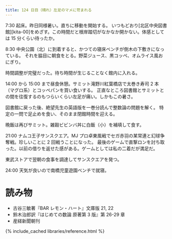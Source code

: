 ```yaml
---
title: 124 日目（晴れ）左足のマメに苛まれる
---
```


7:30 起床。昨日同様暑い。直ちに移動を開始する。
いつもどおり[北区中央図書館][kita-00]をめざす。この時間だと根岸踏切がなかなか開かない。体感としては 15 分くらい待ったか。

8:30 中央公園（北）に到着すると、かつての寝床ベンチが倒木の下敷きになっている。
それを脇目に朝食をとる。野菜ジュース、黒コッペ、オムライス風おにぎり。

時間調整が完璧だった。待ち時間が生じることなく館内に入れる。

14:00 から 15:00 まで昼食休憩。サミット滝野川紅葉橋店で太巻き寿司 2 本（マグロ系）とコッペパンを買い食いする。
正直なところ図書館とサミットとの間を往復するのもつらいくらい左足が痛い。しかもこの暑さ。

図書館に戻った後、絶望先生の英語版を一巻分読んで整数論の問題を解く。
特定の一問で足止めを食い、そのまま閉館時間を迎える。

晩飯は再びサミット。雑穀ビビンバ丼に白飯（小）を補填して食す。

21:00 ナムコ王子サンスクエア。MJ プロ卓東風戦でセガ赤羽の某常連と幻球争奪戦。珍しいことに 2 回戦うことになった。
最後のゲームで直撃ロンを討ち取った。以前の借りを返せた感がある。ゲームとしては私の二着だが満足だ。

東武ストアで翌朝の食事を調達してサンスクエアを発つ。

24:00 天気が良いので南橋児童遊園ベンチで就寝。

# 読み物

* 古谷三敏著『BAR レモン・ハート』文庫版 21, 22
* 鈴木治郎訳『はじめての数論 原著第 3 版』第 26-29 章
* 産経新聞朝刊

{% include_cached libraries/reference.html %}
